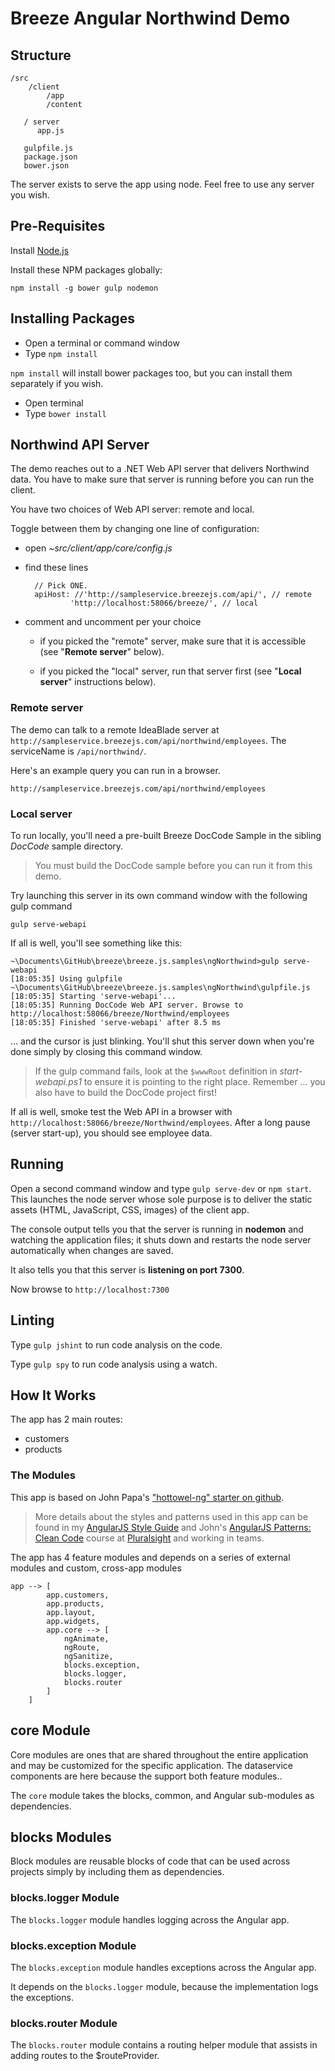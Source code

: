 # Breeze Angular Northwind Demo

## Structure


	/src
		/client
			/app
			/content

       / server
          app.js

       gulpfile.js
       package.json
       bower.json

The server exists to serve the app using node. Feel free to use any server you wish.
	
## Pre-Requisites
Install [Node.js](http://nodejs.org)

Install these NPM packages globally:

	npm install -g bower gulp nodemon


## Installing Packages
- Open a terminal or command window
- Type `npm install`

`npm install` will install bower packages too, but you can install them separately if you wish.

- Open terminal
- Type `bower install`

## Northwind API Server

The demo reaches out to a .NET Web API server that delivers Northwind data.  You have to make sure that server is running before you can run the client.

You have two choices of Web API server: remote and local.

Toggle between them by changing one line of configuration:

* open *~src/client/app/core/config.js*
* find these lines

        // Pick ONE.
        apiHost: //'http://sampleservice.breezejs.com/api/', // remote
                'http://localhost:58066/breeze/', // local
* comment and uncomment per your choice
  * if you picked the "remote" server, make sure that it is accessible (see "**Remote server**" below).
 
  * if you picked the "local" server, run that server first (see "**Local server**" instructions below).

<a name="remoteserver"></a>
### Remote server

The demo can talk to a remote IdeaBlade server at `http://sampleservice.breezejs.com/api/northwind/employees`. The serviceName is `/api/northwind/`.

Here's an example query you can run in a browser.

	http://sampleservice.breezejs.com/api/northwind/employees

<a name="localserver"></a>
### Local server

To run locally, you'll need a pre-built Breeze DocCode Sample in the sibling *DocCode* sample directory.

>You must build the DocCode sample before you can run it from this demo.


Try launching this server in its own command window with the following gulp command 

	gulp serve-webapi

If all is well, you'll see something like this:

	~\Documents\GitHub\breeze\breeze.js.samples\ngNorthwind>gulp serve-webapi
	[18:05:35] Using gulpfile ~\Documents\GitHub\breeze\breeze.js.samples\ngNorthwind\gulpfile.js
	[18:05:35] Starting 'serve-webapi'...
	[18:05:35] Running DocCode Web API server. Browse to http://localhost:58066/breeze/Northwind/employees
	[18:05:35] Finished 'serve-webapi' after 8.5 ms

... and the cursor is just blinking. You'll shut this server down when you're done simply by closing this command window.

>If the gulp command fails, look at the  `$wwwRoot` definition in *start-webapi.ps1* to ensure it is pointing to the right place. Remember ... you also have to build the DocCode project first!

If all is well, smoke test the Web API in a browser with `http://localhost:58066/breeze/Northwind/employees`.
After a long pause (server start-up), you should see employee data.

## Running

Open a second command window and type `gulp serve-dev` or `npm start`. This launches the node server whose sole purpose is to deliver the static assets (HTML, JavaScript, CSS, images) of the client app.

The console output tells you that the server is running in **nodemon** and watching the application files; it shuts down and restarts the node server automatically when changes are saved.

It also tells you that this server is **listening on port 7300**.

Now browse to `http://localhost:7300`

## Linting
Type `gulp jshint` to run code analysis on the code.

Type `gulp spy` to run code analysis using a watch.

## How It Works
The app has 2 main routes:
- customers
- products

### The Modules
This app is based on John Papa's ["hottowel-ng" starter on github](https://github.com/johnpapa/hottowel-ng).

>More details about the styles and patterns used in this app can be found in my [AngularJS Style Guide](https://github.com/johnpapa/angularjs-styleguide) and John's [AngularJS Patterns: Clean Code](http://jpapa.me/ngclean) course at [Pluralsight](http://pluralsight.com/training/Authors/Details/john-papa) and working in teams.

The app has 4 feature modules and depends on a series of external modules and custom, cross-app modules

	app --> [
	        app.customers,
	        app.products,
	        app.layout,
	        app.widgets,
			app.core --> [
				ngAnimate,
				ngRoute,
				ngSanitize,
				blocks.exception,
				blocks.logger,
				blocks.router
			]
	    ]

## core Module
Core modules are ones that are shared throughout the entire application and may be customized for the specific application. The dataservice components are here because the support both feature modules..

The `core` module takes the blocks, common, and Angular sub-modules as dependencies. 

## blocks Modules
Block modules are reusable blocks of code that can be used across projects simply by including them as dependencies.

### blocks.logger Module
The `blocks.logger` module handles logging across the Angular app.

### blocks.exception Module
The `blocks.exception` module handles exceptions across the Angular app.

It depends on the `blocks.logger` module, because the implementation logs the exceptions.

### blocks.router Module
The `blocks.router` module contains a routing helper module that assists in adding routes to the $routeProvider.
